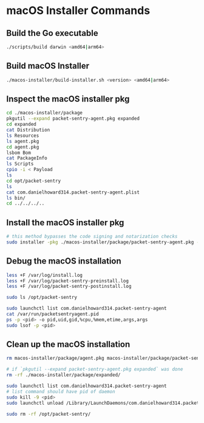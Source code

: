 # macOS Installer Commands

## Build the Go executable

```bash
./scripts/build darwin <amd64|arm64>
```

## Build macOS Installer

```bash
./macos-installer/build-installer.sh <version> <amd64|arm64>
```

## Inspect the macOS installer pkg

```bash
cd ./macos-installer/package
pkgutil --expand packet-sentry-agent.pkg expanded
cd expanded
cat Distribution
ls Resources
ls agent.pkg
cd agent.pkg
lsbom Bom
cat PackageInfo
ls Scripts
cpio -i < Payload
ls
cd opt/packet-sentry
ls
cat com.danielhoward314.packet-sentry-agent.plist
ls bin/
cd ../../../..
```

## Install the macOS installer pkg

```bash
# this method bypasses the code signing and notarization checks
sudo installer -pkg ./macos-installer/package/packet-sentry-agent.pkg -target /
```

## Debug the macOS installation

```bash
less +F /var/log/install.log
less +F /var/log/packet-sentry-preinstall.log
less +F /var/log/packet-sentry-postinstall.log

sudo ls /opt/packet-sentry

sudo launchctl list com.danielhoward314.packet-sentry-agent
cat /var/run/packetsentryagent.pid
ps -p <pid> -o pid,uid,gid,%cpu,%mem,etime,args,args
sudo lsof -p <pid>
```

## Clean up the macOS installation

```bash
rm macos-installer/package/agent.pkg macos-installer/package/packet-sentry-agent.pkg

# if `pkgutil --expand packet-sentry-agent.pkg expanded` was done
rm -rf ./macos-installer/package/expanded/ 

sudo launchctl list com.danielhoward314.packet-sentry-agent
# list command should have pid of daemon
sudo kill -9 <pid>
sudo launchctl unload /Library/LaunchDaemons/com.danielhoward314.packet-sentry-agent.plist

sudo rm -rf /opt/packet-sentry/
```